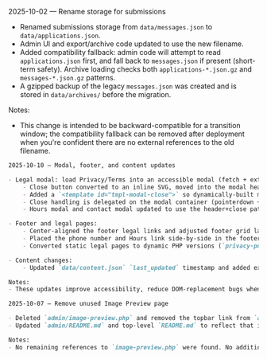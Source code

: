 2025-10-02 — Rename storage for submissions

- Renamed submissions storage from `data/messages.json` to `data/applications.json`.
- Admin UI and export/archive code updated to use the new filename.
- Added compatibility fallback: admin code will attempt to read `applications.json` first, and fall back to `messages.json` if present (short-term safety). Archive loading checks both `applications-*.json.gz` and `messages-*.json.gz` patterns.
- A gzipped backup of the legacy `messages.json` was created and is stored in `data/archives/` before the migration.

Notes:
- This change is intended to be backward-compatible for a transition window; the compatibility fallback can be removed after deployment when you're confident there are no external references to the old filename.

```markdown
2025-10-10 — Modal, footer, and content updates

- Legal modal: load Privacy/Terms into an accessible modal (fetch + extract) and improve close UX:
	- Close button converted to an inline SVG, moved into the modal header, and centralized into `includes/modal-close.php` so fetched content can't overwrite it.
	- Added a `<template id="tmpl-modal-close">` so dynamically-built modals (hours/contact/legal) can clone the shared close button.
	- Close handling is delegated on the modal container (pointerdown + click) to avoid issues when the button is replaced, and a small ripple press animation was added for tactile feedback.
	- Hours modal and contact modal updated to use the header+close pattern for consistent layout and accessibility.

- Footer and legal pages:
	- Center-aligned the footer legal links and adjusted footer grid layout.
	- Placed the phone number and Hours link side-by-side in the footer center column (responsive stack on small screens) and added a muted separator.
	- Converted static legal pages to dynamic PHP versions (`privacy-policy.php`, `terms-of-service.php`) that read `data/content.json` so phone and business info are always current. The old `.html` pages were updated to point to the dynamic pages for backward compatibility.

- Content changes:
	- Updated `data/content.json` `last_updated` timestamp and added exterior/interior/door dimension descriptions for the 20' and 40' units.

Notes:
- These updates improve accessibility, reduce DOM-replacement bugs when fetching content, and centralize shared modal markup for easier maintenance.

2025-10-07 — Remove unused Image Preview page

- Deleted `admin/image-preview.php` and removed the topbar link from `admin/index.php`.
- Updated `admin/README.md` and top-level `README.md` to reflect that image browsing is integrated into the admin UI (per-section previews and a hidden "Show all images" modal).

Notes:
- No remaining references to `image-preview.php` were found. No additional image assets required removal.

```
